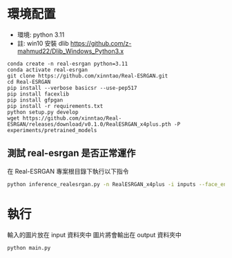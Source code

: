 # 環境配置
* 環境: python 3.11
* 註: win10 安裝 dlib   https://github.com/z-mahmud22/Dlib_Windows_Python3.x

```
conda create -n real-esrgan python=3.11
conda activate real-esrgan
git clone https://github.com/xinntao/Real-ESRGAN.git
cd Real-ESRGAN
pip install --verbose basicsr --use-pep517
pip install facexlib
pip install gfpgan
pip install -r requirements.txt
python setup.py develop
wget https://github.com/xinntao/Real-ESRGAN/releases/download/v0.1.0/RealESRGAN_x4plus.pth -P experiments/pretrained_models
```

## 測試 real-esrgan 是否正常運作
在 Real-ESRGAN 專案根目錄下執行以下指令
```bash
python inference_realesrgan.py -n RealESRGAN_x4plus -i inputs --face_enhance
```

# 執行
輸入的圖片放在 input 資料夾中
圖片將會輸出在 output 資料夾中
```bash
python main.py
```